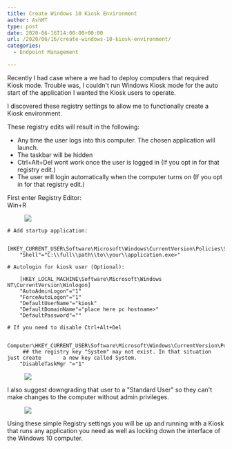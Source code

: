 ```yaml
---
title: Create Windows 10 Kiosk Environment
author: AshMT
type: post
date: 2020-06-16T14:00:00+00:00
url: /2020/06/16/create-windows-10-kiosk-environment/
categories:
  - Endpoint Management

---
```

Recently I had case where a we had to deploy computers that required Kiosk mode. Trouble was, I couldn't run Windows Kiosk mode for the auto start of the application I wanted the Kiosk users to operate.  
  
I discovered these registry settings to allow me to functionally create a Kiosk environment.

These registry edits will result in the following:

  * Any time the user logs into this computer. The chosen application will launch.
  * The taskbar will be hidden
  * Ctrl+Alt+Del wont work once the user is logged in (If you opt in for that registry edit.)
  * The user will login automatically when the computer turns on (If you opt in for that registry edit.)

First enter Registry Editor:  
Win+R<figure class="wp-block-image size-large is-resized">

![](image-8.png) </figure> 



<pre class="wp-block-code"><code># Add startup application:

    [HKEY_CURRENT_USER\Software\Microsoft\Windows\CurrentVersion\Policies\System]
    "Shell"="C:\\full\\path\\to\\your\\application.exe>"

# Autologin for kiosk user (Optional):
  
    [HKEY_LOCAL_MACHINE\Software\Microsoft\Windows NT\CurrentVersion\Winlogon] 
    "AutoAdminLogon"="1"
    "ForceAutoLogon"="1"
    "DefaultUserName"="kiosk"
    "DefaultDomainName"="place here pc hostname>"
    "DefaultPassword"=""

# If you need to disable Ctrl+Alt+Del

    Computer\HKEY_CURRENT_USER\Software\Microsoft\Windows\CurrentVersion\Policies\System
     ## the registry key "System" may not exist. In that situation just create       a new key called System.
    "DisableTaskMgr "="1"</code></pre><figure class="wp-block-image size-large">

![](image-10-1024x556.png) </figure> 

  
  
I also suggest downgrading that user to a "Standard User" so they can't make changes to the computer without admin privileges.  
<figure class="wp-block-image size-large">

![](image-9.png) </figure> 

Using these simple Registry settings you will be up and running with a Kiosk that runs any application you need as well as locking down the interface of the Windows 10 computer.
